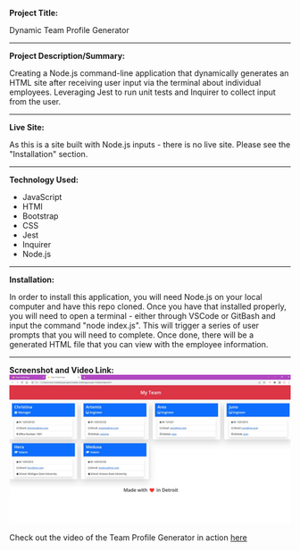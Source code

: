 **Project Title:**

Dynamic Team Profile Generator

---

**Project Description/Summary:**

Creating a Node.js command-line application that dynamically generates an HTML site after receiving user input via the terminal about individual employees. Leveraging Jest to run unit tests and Inquirer to collect input from the user.

---

**Live Site:**

As this is a site built with Node.js inputs - there is no live site. Please see the "Installation" section.

---

**Technology Used:**

- JavaScript
- HTMl
- Bootstrap
- CSS
- Jest
- Inquirer
- Node.js

---

**Installation:**

In order to install this application, you will need Node.js on your local computer and have this repo cloned. Once you have that installed properly, you will need to open a terminal - either through VSCode or GitBash and input the command "node index.js". This will trigger a series of user prompts that you will need to complete. Once done, there will be a generated HTML file that you can view with the employee information.

---

**Screenshot and Video Link:**
![Screenshot of the Team Profile Generator with generated site information](./assets/team-profile-screenshot.jpg)

Check out the video of the Team Profile Generator in action [here](https://watch.screencastify.com/v/bvVa4dV5DNng90wI22kL)
